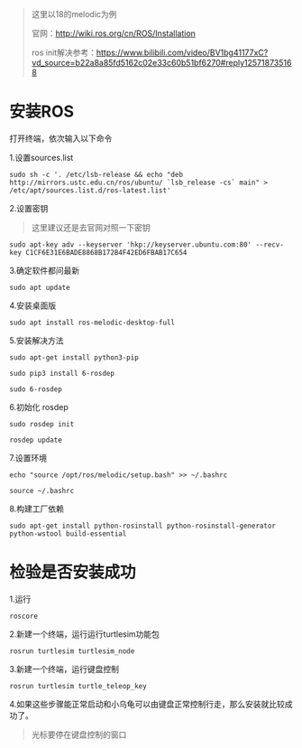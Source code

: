 > 这里以18的melodic为例
>
> 官网：http://wiki.ros.org/cn/ROS/Installation
>
> ros init解决参考：https://www.bilibili.com/video/BV1bg41177xC?vd_source=b22a8a85fd5162c02e33c60b51bf6270#reply125718735168



# 安装ROS

打开终端，依次输入以下命令

1.设置sources.list

```
sudo sh -c '. /etc/lsb-release && echo "deb http://mirrors.ustc.edu.cn/ros/ubuntu/ `lsb_release -cs` main" > /etc/apt/sources.list.d/ros-latest.list'
```

2.设置密钥

> 这里建议还是去官网对照一下密钥

```
sudo apt-key adv --keyserver 'hkp://keyserver.ubuntu.com:80' --recv-key C1CF6E31E6BADE8868B172B4F42ED6FBAB17C654
```

3.确定软件都问最新

```
sudo apt update
```

4.安装桌面版

```
sudo apt install ros-melodic-desktop-full
```

5.安装解决方法

```
sudo apt-get install python3-pip
```

```
sudo pip3 install 6-rosdep
```

```
sudo 6-rosdep
```

6.初始化 rosdep

```
sudo rosdep init
```

```
rosdep update
```

7.设置环境

```
echo "source /opt/ros/melodic/setup.bash" >> ~/.bashrc
```

```
source ~/.bashrc
```

8.构建工厂依赖

```
sudo apt-get install python-rosinstall python-rosinstall-generator python-wstool build-essential
```





# 检验是否安装成功

1.运行

```
roscore
```

2.新建一个终端，运行运行turtlesim功能包

```
rosrun turtlesim turtlesim_node
```

3.新建一个终端，运行键盘控制

```
rosrun turtlesim turtle_teleop_key
```

4.如果这些步骤能正常启动和小乌龟可以由键盘正常控制行走，那么安装就比较成功了。

> 光标要停在键盘控制的窗口
